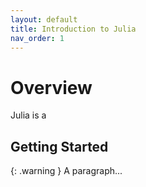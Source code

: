 ```yaml
---
layout: default
title: Introduction to Julia
nav_order: 1
---
```


# Overview

Julia is a

## Getting Started

{: .warning }
A paragraph...

